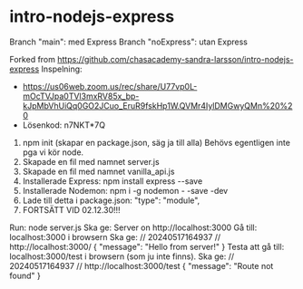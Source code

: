 # intro-nodejs-express

Branch "main": med Express
Branch "noExpress": utan Express

Forked from https://github.com/chasacademy-sandra-larsson/intro-nodejs-express
Inspelning:

- https://us06web.zoom.us/rec/share/U77vp0L-mOcTVJpa0TVl3mxRV85x_bp-kJpMbVhUiQq0GO2JCuo_EruR9fskHp1W.QVMr4IylDMGwyQMn%20%20
- Lösenkod: n7NKT\*7Q

1. npm init (skapar en package.json, säg ja till alla) Behövs egentligen inte pga vi kör node.
2. Skapade en fil med namnet server.js
3. Skapade en fil med namnet vanilla_api.js
4. Installerade Express: npm install express --save
5. Installerade Nodemon: npm i -g nodemon - -save -dev
6. Lade till detta i package.json: "type": "module",
7. FORTSÄTT VID 02.12.30!!!

Run: node server.js
Ska ge: Server on http://localhost:3000
Gå till: localhost:3000 i browsern
Ska ge: // 20240517164937 // http://localhost:3000/ { "message": "Hello from server!" }
Testa att gå till: localhost:3000/test i browsern (som ju inte finns).
Ska ge: // 20240517164937 // http://localhost:3000/test { "message": "Route not found" }
